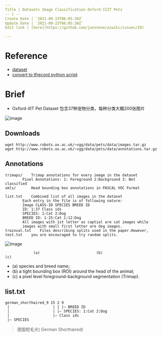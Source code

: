 ```yaml
---
Title | Datasets Image Classification Oxford-IIIT Pets
-- | --
Create Date | `2021-09-23T06:05:30Z`
Update Date | `2021-09-23T06:05:30Z`
Edit link | [here](https://github.com/junxnone/aiwiki/issues/29)

---
```

# Reference
- [dataset](http://www.robots.ox.ac.uk/~vgg/data/pets/)
- [convert to tfrecord python script](https://github.com/tensorflow/models/blob/master/research/object_detection/dataset_tools/create_pet_tf_record.py)

# Brief

- Oxford-IIIT Pet Dataset 包含37种宠物分类，每种分类大概200张图片 

![image](https://user-images.githubusercontent.com/2216970/51708550-21a5b280-205f-11e9-8ed9-53a57697c308.png)


## Downloads

```
wget http://www.robots.ox.ac.uk/~vgg/data/pets/data/images.tar.gz
wget http://www.robots.ox.ac.uk/~vgg/data/pets/data/annotations.tar.gz
```

## Annotations

```
trimaps/ 	Trimap annotations for every image in the dataset
		Pixel Annotations: 1: Foreground 2:Background 3: Not classified
xmls/		Head bounding box annotations in PASCAL VOC Format

list.txt	Combined list of all images in the dataset
		Each entry in the file is of following nature:
		Image CLASS-ID SPECIES BREED ID
		ID: 1:37 Class ids
		SPECIES: 1:Cat 2:Dog
		BREED ID: 1-25:Cat 1:12:Dog
		All images with 1st letter as captial are cat images while
		images with small first letter are dog images.
trainval.txt	Files describing splits used in the paper.However,
test.txt	you are encouraged to try random splits.
```

![image](https://user-images.githubusercontent.com/2216970/51707690-cb377480-205c-11e9-9aa5-1e31d576a358.png)

```
             (a)                          (b)                        (c)
```

- (a) species and breed name; 
- (b) a tight bounding box (ROI) around the head of the animal; 
- (c) a pixel level foreground-background segmentation (Trimap).

## list.txt

```
german_shorthaired_9 15 2 9
 |                    | | |— BREED ID
 |                    | |— SPECIES: 1:Cat 2:Dog
 |                    |— Class ids
 |— SPECIES
```
> 德国短毛犬( German Shorthaired)
